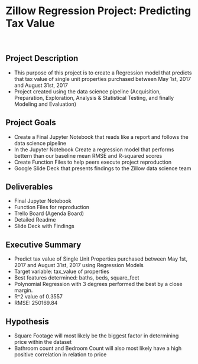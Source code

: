 # Zillow Regression Project: Predicting Tax Value
<br>

## Project Description
 - This purpose of this project is to create a Regression model that predicts that tax value of single unit properties purchased between  May 1st, 2017 and August 31st, 2017
 - Project created using the data science pipeline (Acquisition, Preparation, Exploration, Analysis & Statistical Testing, and finally Modeling and Evaluation)

## Project Goals
 - Create a Final Jupyter Notebook that reads like a report and follows the data science pipeline
 - In the Jupyter Notebook Create a regression model that performs bettern than our baseline mean RMSE and R-squared scores
 - Create Function Files to help peers execute project reproduction
 - Google Slide Deck that presents findings to the Zillow data science team

## Deliverables
 - Final Jupyter Notebook
 - Function Files for reproduction
 - Trello Board (Agenda Board)
 - Detailed Readme
 - Slide Deck with Findings

## Executive Summary
 - Predict tax value of Single Unit Properties purchased between May 1st, 2017 and August 31st, 2017 using Regression Models 
 - Target variable: tax_value of properties
 - Best features determined: baths, beds, square_feet
 - Polynomial Regression with 3 degrees performed the best by a close margin. 
 - R^2 value of 0.3557
 - RMSE: 250169.84

## Hypothesis
 - Square Footage will most likely be the biggest factor in determining price within the dataset
 - Bathroom count and Bedroom Count will also most likely have a high positive correlation in relation to price

## 